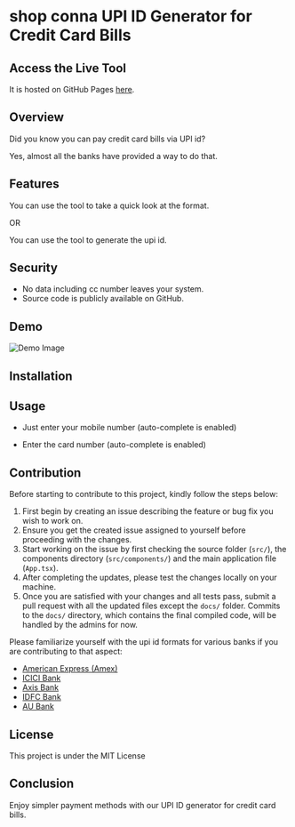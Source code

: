 # shop conna UPI ID Generator for Credit Card Bills

## Access the Live Tool
It is hosted on GitHub Pages [here](https://redeemapp.github.io/cc-billpay-upi-id/).

## Overview
Did you know you can pay credit card bills via UPI id?

Yes, almost all the banks have provided a way to do that. 

## Features
You can use the tool to take a quick look at the format.

OR 

You can use the tool to generate the upi id.

## Security

* No data including cc number leaves your system.
* Source code is publicly available on GitHub.

## Demo
![Demo Image](qr-demo.png)

## Installation

## Usage

* Just enter your mobile number (auto-complete is enabled)

* Enter the card number (auto-complete is enabled)


## Contribution

Before starting to contribute to this project, kindly follow the steps below:

1. First begin by creating an issue describing the feature or bug fix you wish to work on.
2. Ensure you get the created issue assigned to yourself before proceeding with the changes.
3. Start working on the issue by first checking the source folder (`src/`), the components directory (`src/components/`) and the main application file (`App.tsx`).
4. After completing the updates, please test the changes locally on your machine.
5. Once you are satisfied with your changes and all tests pass, submit a pull request with all the updated files except the `docs/` folder. Commits to the `docs/` directory, which contains the final compiled code, will be handled by the admins for now.

Please familiarize yourself with the upi id formats for various banks if you are contributing to that aspect:
- [American Express (Amex)](https://www.americanexpress.com/in/customer-service/payments-statements-and-balance/making-a-payment.html)
- [ICICI Bank](https://www.icicibank.com/blogs/credit-card/credit-card-payment-procedure)
- [Axis Bank](https://www.axisbank.com/progress-with-us/digital-banking/how-to-pay-your-loan-emi-and-credit-card-dues-using-upi)
- [IDFC Bank](https://www.idfcfirstbank.com/finfirst-blogs/credit-card/ways-to-make-credit-card-bill-payment)
- [AU Bank](https://www.aubank.in/commercial-credit-cards-bill-payment)

## License

This project is under the MIT License


## Conclusion
Enjoy simpler payment methods with our UPI ID generator for credit card bills.
